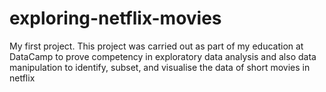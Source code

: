 # exploring-netflix-movies
My first project. This project was carried out as part of my education at DataCamp to prove competency in exploratory data analysis and also data manipulation to identify, subset, and visualise the data of short movies in netflix

